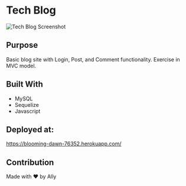 # Tech Blog

![Tech Blog Screenshot](https://user-images.githubusercontent.com/99296825/181260036-61843051-5305-41c4-8994-0294f85abb24.PNG)

## Purpose
Basic blog site with Login, Post, and Comment functionality. Exercise in MVC model. 

## Built With
* MySQL
* Sequelize
* Javascript

## Deployed at:
https://blooming-dawn-76352.herokuapp.com/

## Contribution
Made with ❤️ by Ally
